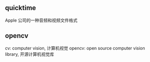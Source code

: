 ## quicktime

Apple 公司的一种音频和视频文件格式

## opencv

cv: computer vision, 计算机视觉
opencv: open source computer vision library, 开源计算机视觉库
